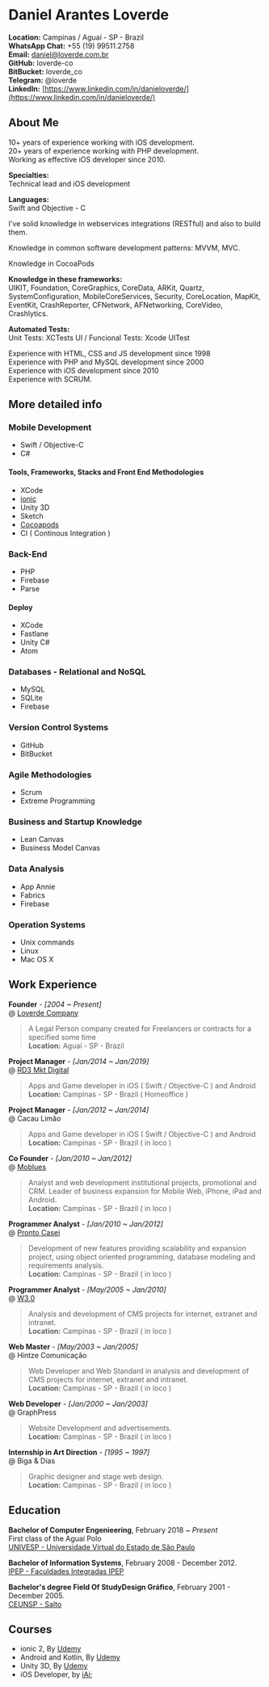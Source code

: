 # Daniel Arantes Loverde


**Location:** Campinas / Aguaí - SP - Brazil  
**WhatsApp Chat:** +55 (19) 99511.2758  
**Email:** [daniel@loverde.com.br](mailto:daniel@loverde.com.br)  
**GitHub:** loverde-co  
**BitBucket:** loverde_co  
**Telegram:** @loverde  
**LinkedIn:** [https://www.linkedin.com/in/danieloverde/](https://www.linkedin.com/in/danieloverde/)

## About Me
  
10+ years of experience working with iOS development.  
20+ years of experience working with PHP development.  
Working as effective iOS developer since 2010.  

**Specialties:**  
Technical lead and iOS development  

**Languages:**  
Swift and Objective - C  

I've solid knowledge in webservices integrations (RESTful) and also to build them.  

Knowledge in common software development patterns: MVVM, MVC.

Knowledge in CocoaPods

**Knowledge in these frameworks:**  
UIKIT, Foundation, CoreGraphics, CoreData, ARKit, Quartz, SystemConfiguration, MobileCoreServices, Security, CoreLocation, MapKit, EventKit, CrashReporter, CFNetwork, AFNetworking, CoreVideo, Crashlytics.

**Automated Tests:**  
Unit Tests: XCTests
UI / Funcional Tests: Xcode UITest

Experience with HTML, CSS and JS development since 1998  
Experience with PHP and MySQL development since 2000  
Experience with iOS development since 2010  
Experience with SCRUM.  


## More detailed info  

### Mobile Development  

* Swift / Objective-C    
* C#  

#### Tools, Frameworks, Stacks and Front End Methodologies  

* XCode   
* [ionic](ionicframework.com)  
* Unity 3D
* Sketch
* [Cocoapods](http://cocoapods.org)
* CI ( Continous Integration )



### Back-End  

* PHP
* Firebase
* Parse


#### Deploy  

* XCode
* Fastlane
* Unity C#
* Atom  


### Databases - Relational and NoSQL  

* MySQL  
* SQLite   
* Firebase  


### Version Control Systems  

* GitHub  
* BitBucket  


### Agile Methodologies  

* Scrum   
* Extreme Programming   


### Business and Startup Knowledge  

* Lean Canvas  
* Business Model Canvas


### Data Analysis

* App Annie
* Fabrics
* Firebase

### Operation Systems  

* Unix commands  
* Linux    
* Mac OS X


## Work Experience  


**Founder** - *[2004 ~ Present]*  
@ [Loverde Company](https://loverde.com.br)  
> A Legal Person company created for Freelancers or contracts for a specified some time  
**Location:** Aguaí - SP - Brazil  


**Project Manager** - *[Jan/2014 ~ Jan/2019]*  
@ [RD3 Mkt Digital](http://www.rd3digital.com.br)  
> Apps and Game developer in iOS ( Swift / Objective-C ) and Android  
**Location:** Campinas - SP - Brazil ( Homeoffice )


**Project Manager** - *[Jan/2012 ~ Jan/2014]*  
@ Cacau Limão  
> Apps and Game developer in iOS ( Swift / Objective-C ) and Android  
**Location:** Campinas - SP - Brazil ( in loco )  


**Co Founder** - *[Jan/2010 ~ Jan/2012]*  
@ [Moblues](http://www.moblu.es)  
> Analyst and web development institutional projects, promotional and CRM. Leader of business expansion for Mobile Web, iPhone, iPad and Android.  
**Location:** Campinas - SP - Brazil ( in loco )  

**Programmer Analyst** - *[Jan/2010 ~ Jan/2012]*  
@ [Pronto Casei](http://www.prontocasei.com.br)  
> Development of new features providing scalability and expansion project, using object oriented programming, database modeling and requirements analysis.  
**Location:** Campinas - SP - Brazil ( in loco )


**Programmer Analyst** - *[May/2005 ~ Jan/2010]*  
@ [W3.0](http://www.w3pontozero.com.br)  
> Analysis and development of CMS projects for internet, extranet and intranet.  
**Location:** Campinas - SP - Brazil ( in loco )


**Web Master** - *[May/2003 ~ Jan/2005]*  
@ Hintze Comunicação  
> Web Developer and Web Standard in analysis and development of CMS projects for internet, extranet and intranet.   
**Location:** Campinas - SP - Brazil ( in loco )


**Web Developer** - *[Jan/2000 ~ Jan/2003]*  
@ GraphPress  
> Website Development and advertisements.   
**Location:** Campinas - SP - Brazil ( in loco )

**Internship in Art Direction** - *[1995 ~ 1997]*  
@ Biga & Dias  
> Graphic designer and stage web design.   
**Location:** Campinas - SP - Brazil ( in loco )



## Education  
**Bachelor of Computer Engenieering**, February 2018 ~ *Present*  
First class of the Aguaí Polo  
[UNIVESP - Universidade Virtual do Estado de São Paulo](https://univesp.br)

**Bachelor of Information Systems**, February 2008 - December 2012.  
[IPEP - Faculdades Integradas IPEP](http://www.ipep.com.br/site/)  

**Bachelor's degree Field Of StudyDesign Gráfico**, February 2001 - December 2005.  
[CEUNSP - Salto](http://www.ceunsp.edu.br)



## Courses  

* ionic 2, By [Udemy](http://udemy.com)
* Android and Kotlin, By [Udemy](http://udemy.com)
* Unity 3D, By [Udemy](http://udemy.com)
* iOS Developer, by [iAi](http://iai.lucaslongo.com/sobre-o-iai/);  
